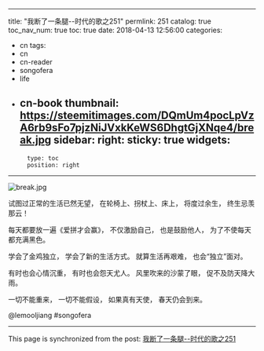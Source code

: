 
---
title: "我断了一条腿--时代的歌之251"
permlink: 251
catalog: true
toc_nav_num: true
toc: true
date: 2018-04-13 12:56:00
categories:
- cn
tags:
- cn
- cn-reader
- songofera
- life
- cn-book
thumbnail: https://steemitimages.com/DQmUm4pocLpVzA6rb9sFo7pjzNiJVxkKeWS6DhgtGjXNqe4/break.jpg
sidebar:
    right:
        sticky: true
widgets:
    -
        type: toc
        position: right
---


![break.jpg](https://steemitimages.com/DQmUm4pocLpVzA6rb9sFo7pjzNiJVxkKeWS6DhgtGjXNqe4/break.jpg)

试图过正常的生活已然无望，
在轮椅上、拐杖上、床上，
将度过余生，
终生忌羡那云！

每天都要放一遍《爱拼才会赢》，
不仅激励自己，
也是鼓励他人，
为了不使每天都充满黑色。

学会了金鸡独立，
学会了新的生活方式。
就算生活再艰难，
也会“独立”面对。

有时也会心情沉重，
有时也会怨天尤人。
风里吹来的沙蒙了眼，
促不及防天降大雨。

一切不能重来，
一切不能假设，
如果真有天使，
春天仍会到来。


@lemooljiang #songofera

- - -

This page is synchronized from the post: [我断了一条腿--时代的歌之251](https://steemit.com/@lemooljiang/251)
